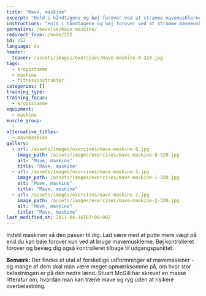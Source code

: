 ```yaml
---
title: "Mave, maskine"
excerpt: "Hold i håndtagene og bøj forover ved at stramme mavemusklerne. Kontrolleret tilbage til udgangspunktet."
instructions: "Hold i håndtagene og bøj forover ved at stramme mavemusklerne. Kontrolleret tilbage til udgangspunktet."
permalink: /oevelse/mave-maskine/
redirect_from: /node/252
id: 252
language: da
header:
  teaser: /assets/images/exercises/mave-maskine-0-320.jpg
tags:
  - kropsstamme
  - maskine
  - fitnessinstruktør
categories: []
training_type: 
training_focus: 
  - kropsstamme
equipment:
  - maskine
muscle_group:
  - 
alternative_titles:
  - mavemaskine
gallery:
  - url: /assets/images/exercises/mave-maskine-0.jpg
    image_path: /assets/images/exercises/mave-maskine-0-320.jpg
    alt: "Mave, maskine"
    title: "Mave, maskine"
  - url: /assets/images/exercises/mave-maskine-1.jpg
    image_path: /assets/images/exercises/mave-maskine-1-320.jpg
    alt: "Mave, maskine"
    title: "Mave, maskine"
  - url: /assets/images/exercises/mave-maskine-2.jpg
    image_path: /assets/images/exercises/mave-maskine-2-320.jpg
    alt: "Mave, maskine"
    title: "Mave, maskine"
last_modified_at: 2011-04-16T07:09:00Z
---
```


Indstil maskinen så den passer til dig. Lad være med at putte mere vægt på end du kan bøje forover kun ved at bruge mavemusklerne. Bøj kontrolleret forover og bevæg dig også kontrolleret tilbage til udgangspunktet.

**Bemærk:** Der findes et utal af forskellige udformninger af mavemaskiner - og mange af dem skal man være meget opmærksomme på, om hvor stor belastningen er på den nedre lænd. Stuart McGill har skrevet en masse litteratur om, hvordan man kan træne mave og ryg uden at risikere overbelastning.
